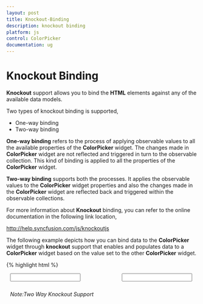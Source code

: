 ```yaml
---
layout: post
title: Knockout-Binding
description: knockout binding
platform: js
control: ColorPicker
documentation: ug
---
```


# Knockout Binding

**Knockout** support allows you to bind the **HTML** elements against any of the available data models.

Two types of knockout binding is supported,

* One-way binding
* Two-way binding

**One-way binding** refers to the process of applying observable values to all the available properties of the **ColorPicker** widget. The changes made in **ColorPicker** widget are not reflected and triggered in turn to the observable collection. This kind of binding is applied to all the properties of the **ColorPicker** widget.

**Two-way binding** supports both the processes. It applies the observable values to the **ColorPicker** widget properties and also the changes made in the **ColorPicker** widget are reflected back and triggered within the observable collections. 

For more information about **Knockout** binding, you can refer to the online documentation in the following link location,

<http://help.syncfusion.com/js/knockoutjs>

The following example depicts how you can bind data to the **ColorPicker** widget through **knockout** support that enables and populates data to a **ColorPicker** widget based on the value set to the other **ColorPicker** widget.



{% highlight html %}


<!doctype html>
<html>
<head>
    <title>Essential Studio for JavaScript : ColorPicker - KnockOut</title>
    <meta name="viewport" content="width=device-width, initial-scale=1.0" charset="utf-8"   />
    <link href="http://cdn.syncfusion.com/{{ site.releaseversion }}/js/web/flat-azure/ej.web.all.min.css" rel="stylesheet" />
    <script src="http://cdn.syncfusion.com/js/assets/external/jquery-1.10.2.min.js"></script>
    <script src="http://cdn.syncfusion.com/js/assets/external/jquery.globalize.min.js"> </script>
    <script src="http://cdn.syncfusion.com/js/assets/external/jquery.easing.1.3.min.js"> </script>
    <script src="http://cdn.syncfusion.com/js/assets/external/knockout.min.js"></script>
    <script src="http://cdn.syncfusion.com/{{ site.releaseversion }}/js/web/ej.web.all.min.js"></script>
    <script src="http://cdn.syncfusion.com/{{ site.releaseversion }}/js/ej.widget.ko.min.js"></script>
</head>
<body>
    <div class="content-container-fluid">
        <div class="row" style="width: 100%">
            <div class="cols-sample-area" style="width: 100%">
                <div class="frame" style="width: 420px">
                    <div id="control" style="float: left; width: 70%; margin-left: 10px">
                        <input id="colorpick" data-bind="ejColorPicker: { value: value, modelType: palette }" />
                        <h6><span style="font-style: italic; font-weight: normal; position: absolute; margin-top: 5px;">Note:Two Way Knockout Support</span></h6>
                    </div>
                    <div id="binding" style="float: left; width: 23%">
                        <input id="colorpick1" data-bind="ejColorPicker: { value: value, modelType: picker }" />
                    </div>
                </div>
            </div>
        </div>
    </div>
    <script>
        window.viewModel = {
            value: ko.observable("#278787"),
            palette: ko.observable("palette"),
            picker: ko.observable("picker")
        };
        $(function () {
            ko.applyBindings(viewModel);
        });
    </script>
    <style>
        .element {
            display: inline-block;
        }

        .frame {
            width: 600px;
            border: 0px;
        }

        #control {
            width: 600px;
        }
    </style>
</body>
</html>


{% endhighlight %}



The following screenshot displays the output of the above code example.



![](/js/ColorPicker/Knockout-Binding_images/Knockout-Binding_img1.png) 

